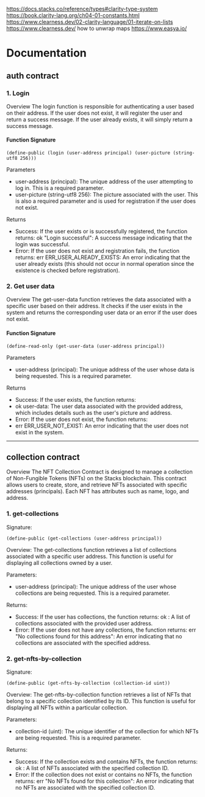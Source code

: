 https://docs.stacks.co/reference/types#clarity-type-system
https://book.clarity-lang.org/ch04-01-constants.html
https://www.clearness.dev/02-clarity-language/01-iterate-on-lists
https://www.clearness.dev/
how to unwrap maps
https://www.easya.io/


# Documentation

## auth contract

### 1. Login 

Overview
The login function is responsible for authenticating a user based on their address. If the user does not exist, it will register the user and return a success message. If the user already exists, it will simply return a success message.

#### Function Signature

```
(define-public (login (user-address principal) (user-picture (string-utf8 256)))
```

Parameters
- user-address (principal): The unique address of the user attempting to log in. This is a required parameter.
- user-picture (string-utf8 256): The picture associated with the user. This is also a required parameter and is used for registration if the user does not exist.

Returns

- Success: If the user exists or is successfully registered, the function returns:
ok "Login successful": A success message indicating that the login was successful.
- Error: If the user does not exist and registration fails, the function returns:
err ERR_USER_ALREADY_EXISTS: An error indicating that the user already exists (this should not occur in normal operation since the existence is checked before registration).


### 2. Get user data

Overview
The get-user-data function retrieves the data associated with a specific user based on their address. It checks if the user exists in the system and returns the corresponding user data or an error if the user does not exist.

#### Function Signature

```
(define-read-only (get-user-data (user-address principal))
```

Parameters
- user-address (principal): The unique address of the user whose data is being requested. This is a required parameter.

Returns
- Success: If the user exists, the function returns:
- ok user-data: The user data associated with the provided address, which includes details such as the user's picture and address.
- Error: If the user does not exist, the function returns:
- err ERR_USER_NOT_EXIST: An error indicating that the user does not exist in the system.


----

## collection contract
Overview
The NFT Collection Contract is designed to manage a collection of Non-Fungible Tokens (NFTs) on the Stacks blockchain. This contract allows users to create, store, and retrieve NFTs associated with specific addresses (principals). Each NFT has attributes such as name, logo, and address.


### 1. get-collections
Signature:
```
(define-public (get-collections (user-address principal))
``` 
Overview:
The get-collections function retrieves a list of collections associated with a specific user address. This function is useful for displaying all collections owned by a user.

Parameters:
- user-address (principal): The unique address of the user whose collections are being requested. This is a required parameter.

Returns:

- Success: If the user has collections, the function returns:
ok <list of collections>: A list of collections associated with the provided user address.
- Error: If the user does not have any collections, the function returns:
err "No collections found for this address": An error indicating that no collections are associated with the specified address.


### 2. get-nfts-by-collection
Signature:
```
(define-public (get-nfts-by-collection (collection-id uint))
```

Overview:
The get-nfts-by-collection function retrieves a list of NFTs that belong to a specific collection identified by its ID. This function is useful for displaying all NFTs within a particular collection.

Parameters:

- collection-id (uint): The unique identifier of the collection for which NFTs are being requested. This is a required parameter.

Returns:

- Success: If the collection exists and contains NFTs, the function returns:
ok <list of NFTs>: A list of NFTs associated with the specified collection ID.
- Error: If the collection does not exist or contains no NFTs, the function returns:
err "No NFTs found for this collection": An error indicating that no NFTs are associated with the specified collection ID.
